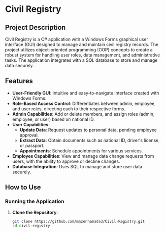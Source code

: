 # Civil Registry

## Project Description
Civil Registry is a C# application with a Windows Forms graphical user interface (GUI) designed to manage and maintain civil registry records. The project utilizes object-oriented programming (OOP) concepts to create a robust system for handling user roles, data management, and administrative tasks. The application integrates with a SQL database to store and manage data securely.

## Features
- **User-Friendly GUI**: Intuitive and easy-to-navigate interface created with Windows Forms.
- **Role-Based Access Control**: Differentiates between admin, employee, and user roles, directing each to their respective forms.
- **Admin Capabilities**: Add or delete members, and assign roles (admin, employee, or user) based on national ID.
- **User Capabilities**: 
  - **Update Data**: Request updates to personal data, pending employee approval.
  - **Extract Data**: Obtain documents such as national ID, driver's license, or passport.
  - **Appointments**: Schedule appointments for various services.
- **Employee Capabilities**: View and manage data change requests from users, with the ability to approve or decline changes.
- **Database Integration**: Uses SQL to manage and store user data securely.

## How to Use
### Running the Application
1. **Clone the Repository**:
   ```bash
   git clone https://github.com/mazenhamada3/Civil-Registry.git
   cd civil-registry
